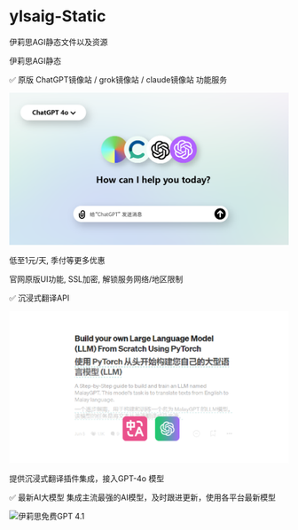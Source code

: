 # ylsaig-Static
伊莉思AGI静态文件以及资源

伊莉思AGI静态



✅ 原版 ChatGPT镜像站 / grok镜像站 / claude镜像站  功能服务

![ChatGPT镜像站](./img/server/2.png)

低至1元/天, 季付等更多优惠

官网原版UI功能, SSL加密, 解锁服务网络/地区限制


✅ 沉浸式翻译API

![ChatGPT镜像站](./img/server/3.png)

提供沉浸式翻译插件集成，接入GPT-4o 模型

✅ 最新AI大模型 集成主流最强的AI模型，及时跟进更新，使用各平台最新模型



![伊莉思免费GPT 4.1](https://static.ylsagi.com/img/translation.png)

